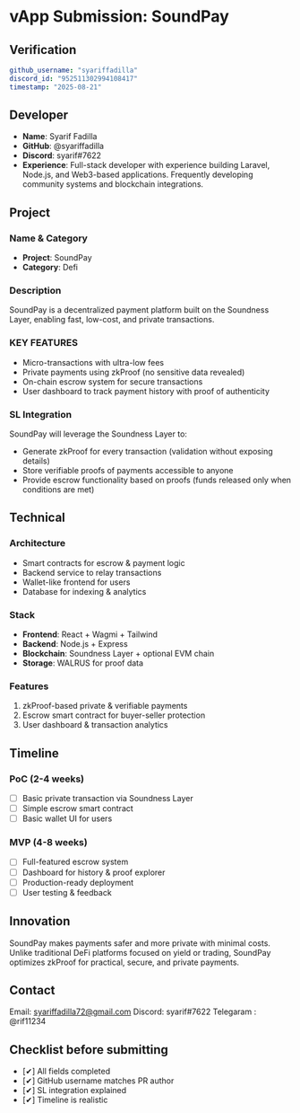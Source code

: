 # vApp Submission: SoundPay

## Verification
```yaml
github_username: "syariffadilla"
discord_id: "952511302994108417"
timestamp: "2025-08-21"
```

## Developer
- **Name**: Syarif Fadilla
- **GitHub**: @syariffadilla
- **Discord**: syarif#7622
- **Experience**: Full-stack developer with experience building Laravel, Node.js, and Web3-based applications. Frequently developing community systems and blockchain integrations.

## Project

### Name & Category
- **Project**: SoundPay
- **Category**: Defi

### Description
SoundPay is a decentralized payment platform built on the Soundness Layer, enabling fast, low-cost, and private transactions.

### KEY FEATURES
- Micro-transactions with ultra-low fees
- Private payments using zkProof (no sensitive data revealed)
- On-chain escrow system for secure transactions
- User dashboard to track payment history with proof of authenticity

### SL Integration
SoundPay will leverage the Soundness Layer to:
 - Generate zkProof for every transaction (validation without exposing details)
 - Store verifiable proofs of payments accessible to anyone
 - Provide escrow functionality based on proofs (funds released only when conditions are met)

## Technical

### Architecture
- Smart contracts for escrow & payment logic
- Backend service to relay transactions
- Wallet-like frontend for users
- Database for indexing & analytics

### Stack
- **Frontend**: React + Wagmi + Tailwind
- **Backend**: Node.js + Express
- **Blockchain**: Soundness Layer + optional EVM chain
- **Storage**: WALRUS for proof data

### Features
1. zkProof-based private & verifiable payments
2. Escrow smart contract for buyer-seller protection
3. User dashboard & transaction analytics

## Timeline

### PoC (2-4 weeks)
- [ ] Basic private transaction via Soundness Layer
- [ ] Simple escrow smart contract
- [ ] Basic wallet UI for users

### MVP (4-8 weeks)
- [ ] Full-featured escrow system
- [ ] Dashboard for history & proof explorer
- [ ] Production-ready deployment
- [ ] User testing & feedback

## Innovation
SoundPay makes payments safer and more private with minimal costs.
Unlike traditional DeFi platforms focused on yield or trading, SoundPay optimizes zkProof for practical, secure, and private payments.


## Contact
Email: syariffadilla72@gmail.com
Discord: syarif#7622
Telegaram : @rif11234

## Checklist before submitting
- [✔] All fields completed
- [✔] GitHub username matches PR author
- [✔] SL integration explained
- [✔] Timeline is realistic


